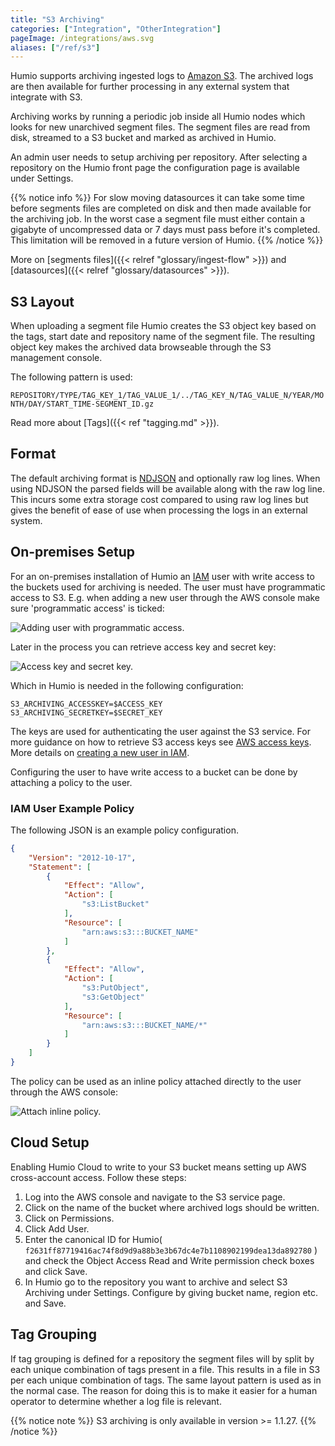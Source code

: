 ```yaml
---
title: "S3 Archiving"
categories: ["Integration", "OtherIntegration"]
pageImage: /integrations/aws.svg
aliases: ["/ref/s3"]
---
```


Humio supports archiving ingested logs to [Amazon S3](https://aws.amazon.com/s3/). The archived logs are then available for further processing in any external system that integrate with S3.

Archiving works by running a periodic job inside all Humio nodes which looks for new unarchived segment files. The segment files are read from disk, streamed to a S3 bucket and marked as archived in Humio.

An admin user needs to setup archiving per repository. After selecting a repository on the Humio front page the configuration page is available under Settings.

{{% notice info %}}
For slow moving datasources it can take some time before segments files are completed on disk and then made available for the archiving job. In the worst case a segment file must either contain a gigabyte of uncompressed data or 7 days must pass before it's completed. This limitation will be removed in a future version of Humio.
{{% /notice %}}

More on [segments files]({{< relref "glossary/ingest-flow" >}}) and [datasources]({{< relref "glossary/datasources" >}}).

## S3 Layout

When uploading a segment file Humio creates the S3 object key based on the tags, start date and repository name of the segment file. The resulting object key makes the archived data browseable through the S3 management console.

The following pattern is used:

`REPOSITORY/TYPE/TAG_KEY_1/TAG_VALUE_1/../TAG_KEY_N/TAG_VALUE_N/YEAR/MONTH/DAY/START_TIME-SEGMENT_ID.gz`

Read more about [Tags]({{< ref "tagging.md" >}}).

## Format

The default archiving format is [NDJSON](http://ndjson.org) and optionally raw log lines. When using NDJSON the parsed fields will be available along with the raw log line. This incurs some extra storage cost compared to using raw log lines but gives the benefit of ease of use when processing the logs in an external system.

## On-premises Setup

For an on-premises installation of Humio an [IAM](https://aws.amazon.com/iam/) user with write access to the buckets used for archiving is needed. The user must have programmatic access to S3. E.g. when adding a new user through the AWS console make sure 'programmatic access' is ticked:

![Adding user with programmatic access.](/images/s3-archiving/add_user_1.png)

Later in the process you can retrieve access key and secret key:

![Access key and secret key.](/images/s3-archiving/add_user_2.png)

 Which in Humio is needed in the following configuration:

```shell
S3_ARCHIVING_ACCESSKEY=$ACCESS_KEY
S3_ARCHIVING_SECRETKEY=$SECRET_KEY
```

The keys are used for authenticating the user against the S3 service. For more guidance on how to retrieve S3 access keys see [AWS access keys](https://docs.aws.amazon.com/general/latest/gr/aws-sec-cred-types.html#access-keys-and-secret-access-keys). More details on [creating a new user in IAM](https://docs.aws.amazon.com/IAM/latest/UserGuide/id_users_create.html).

Configuring the user to have write access to a bucket can be done by attaching a policy to the user.


### IAM User Example Policy

The following JSON is an example policy configuration.

```json
{
    "Version": "2012-10-17",
    "Statement": [
        {
            "Effect": "Allow",
            "Action": [
                "s3:ListBucket"
            ],
            "Resource": [
                "arn:aws:s3:::BUCKET_NAME"
            ]
        },
        {
            "Effect": "Allow",
            "Action": [
                "s3:PutObject",
                "s3:GetObject"
            ],
            "Resource": [
                "arn:aws:s3:::BUCKET_NAME/*"
            ]
        }
    ]
}
```

The policy can be used as an inline policy attached directly to the user through the AWS console:

![Attach inline policy.](/images/s3-archiving/add_user_3.png)

## Cloud Setup

Enabling Humio Cloud to write to your S3 bucket means setting up AWS cross-account access. Follow these steps:

1. Log into the AWS console and navigate to the S3 service page.
2. Click on the name of the bucket where archived logs should be written.
3. Click on Permissions.
4. Click Add User.
5. Enter the canonical ID for Humio( `f2631ff87719416ac74f8d9d9a88b3e3b67dc4e7b1108902199dea13da892780` ) and check the Object Access Read and Write permission check boxes and click Save.
6. In Humio go to the repository you want to archive and select S3 Archiving
under Settings. Configure by giving bucket name, region etc. and Save.

## Tag Grouping

If tag grouping is defined for a repository the segment files will by split by
each unique combination of tags present in a file. This results in a file in S3
per each unique combination of tags. The same layout pattern is used as in the
normal case. The reason for doing this is to make it easier for a human operator
to determine whether a log file is relevant.

{{% notice note %}}
S3 archiving is only available in version >= 1.1.27.
{{% /notice %}}



